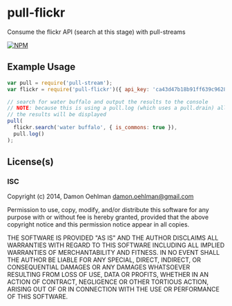 # pull-flickr

Consume the flickr API (search at this stage) with pull-streams


[![NPM](https://nodei.co/npm/pull-flickr.png)](https://nodei.co/npm/pull-flickr/)


## Example Usage

```js
var pull = require('pull-stream');
var flickr = require('pull-flickr')({ api_key: 'ca43d47b18b91ff639c9628f9cf828cd' });

// search for water buffalo and output the results to the console
// NOTE: because this is using a pull.log (which uses a pull.drain) all
// the results will be displayed
pull(
  flickr.search('water buffalo', { is_commons: true }),
  pull.log()
);

```

## License(s)

### ISC

Copyright (c) 2014, Damon Oehlman <damon.oehlman@gmail.com>

Permission to use, copy, modify, and/or distribute this software for any
purpose with or without fee is hereby granted, provided that the above
copyright notice and this permission notice appear in all copies.

THE SOFTWARE IS PROVIDED "AS IS" AND THE AUTHOR DISCLAIMS ALL WARRANTIES WITH
REGARD TO THIS SOFTWARE INCLUDING ALL IMPLIED WARRANTIES OF MERCHANTABILITY
AND FITNESS. IN NO EVENT SHALL THE AUTHOR BE LIABLE FOR ANY SPECIAL, DIRECT,
INDIRECT, OR CONSEQUENTIAL DAMAGES OR ANY DAMAGES WHATSOEVER RESULTING FROM
LOSS OF USE, DATA OR PROFITS, WHETHER IN AN ACTION OF CONTRACT, NEGLIGENCE OR
OTHER TORTIOUS ACTION, ARISING OUT OF OR IN CONNECTION WITH THE USE OR
PERFORMANCE OF THIS SOFTWARE.
